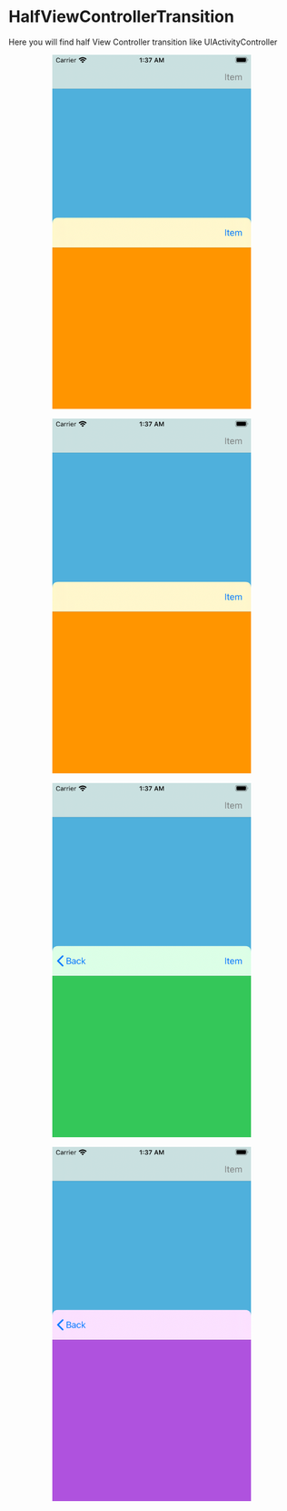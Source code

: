 # HalfViewControllerTransition
Here you will find half View Controller transition like UIActivityController

<p align="center">
<a>
<img src="transition/s11.png" width=350>
</a>
</p>


<p align="center">
<a>
<img src="transition/s12.png" width= 350>
</a>
</p>

<p align="center">
<a>
<img src="transition/s13.png" width= 350>
</a>
</p>

<p align="center">
<a>
  <img src="transition/s14.png" width= 350>
</a>
</p>
